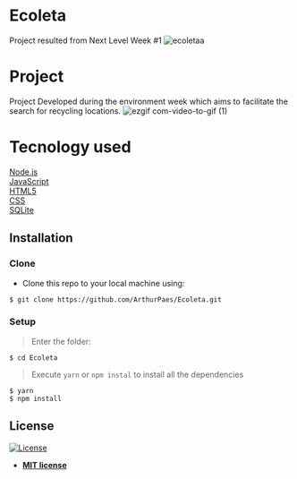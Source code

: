 # Ecoleta
Project resulted from Next Level Week #1
![ecoletaa](https://user-images.githubusercontent.com/47614825/84704258-ed6eb280-af2f-11ea-814b-d0f1a2503534.png)
</br>
# Project
 Project Developed during the environment week which aims to facilitate the search for recycling locations.
![ezgif com-video-to-gif (1)](https://user-images.githubusercontent.com/47614825/84704172-cd3ef380-af2f-11ea-93dd-9793adb1e724.gif)

# Tecnology used
<a href="https://nodejs.org/en/">Node.js</a>  <br/>
<a href="https://www.javascript.com/">JavaScript</a> <br/>
<a href="https://developer.mozilla.org/pt-BR/docs/Web/HTML/HTML5">HTML5</a> <br/>
<a href="https://developer.mozilla.org/pt-BR/docs/Web/CSS">CSS</a> <br/>
<a href="https://www.sqlite.org/index.html">SQLite</a> 
 
## Installation

### Clone

- Clone this repo to your local machine using:
```shell
$ git clone https://github.com/ArthurPaes/Ecoleta.git
```
### Setup
> Enter the folder:
```shell
$ cd Ecoleta
```
> Execute `yarn` or `npm instal` to install all the dependencies

```shell
$ yarn 
$ npm install
```









## License

[![License](http://img.shields.io/:license-mit-blue.svg?style=flat-square)](http://badges.mit-license.org)

- **[MIT license](http://opensource.org/licenses/mit-license.php)**

